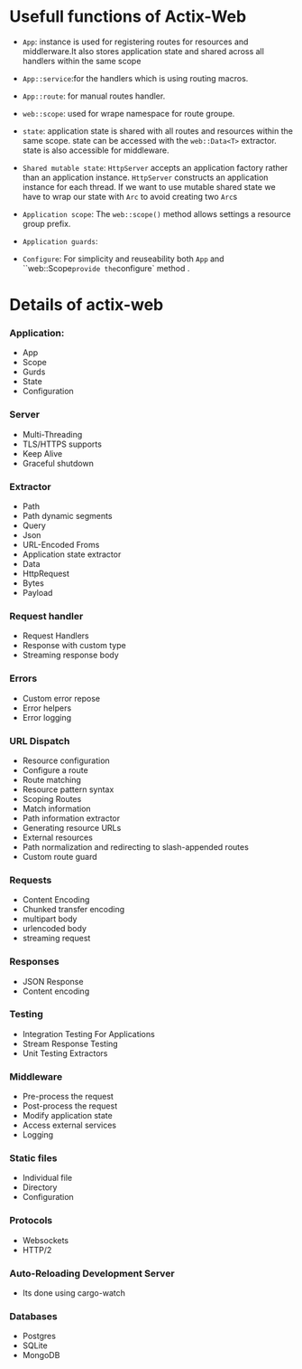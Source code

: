 <!-- @format -->

# Usefull functions of Actix-Web

- `App`: instance is used for registering routes for resources and
  middlerware.It also stores application state and shared across all handlers
  within the same scope
- `App::service`:for the handlers which is using routing macros.
- `App::route`: for manual routes handler.

- `web::scope`: used for wrape namespace for route groupe.
- `state`: application state is shared with all routes and resources within the
  same scope. state can be accessed with the `web::Data<T>` extractor. state is
  also accessible for middleware.
- `Shared mutable state`: `HttpServer` accepts an application factory rather
  than an application instance. `HttpServer` constructs an application instance
  for each thread. If we want to use mutable shared state we have to wrap our
  state with `Arc` to avoid creating two `Arc`s
- `Application scope`: The `web::scope()` method allows settings a resource
  group prefix.
- `Application guards`:
- `Configure`: For simplicity and reuseability both `App` and ``web::Scope`
  provide the `configure` method .

# Details of actix-web

### Application:

- App
- Scope
- Gurds
- State
- Configuration

### Server

- Multi-Threading
- TLS/HTTPS supports
- Keep Alive
- Graceful shutdown

### Extractor

- Path
- Path dynamic segments
- Query
- Json
- URL-Encoded Froms
- Application state extractor
- Data
- HttpRequest
- Bytes
- Payload

### Request handler

- Request Handlers
- Response with custom type
- Streaming response body

### Errors

- Custom error repose
- Error helpers
- Error logging

### URL Dispatch

- Resource configuration
- Configure a route
- Route matching
- Resource pattern syntax
- Scoping Routes
- Match information
- Path information extractor
- Generating resource URLs
- External resources
- Path normalization and redirecting to slash-appended routes
- Custom route guard

### Requests

- Content Encoding
- Chunked transfer encoding
- multipart body
- urlencoded body
- streaming request

### Responses

- JSON Response
- Content encoding

### Testing

- Integration Testing For Applications
- Stream Response Testing
- Unit Testing Extractors

### Middleware

- Pre-process the request
- Post-process the request
- Modify application state
- Access external services
- Logging

### Static files

- Individual file
- Directory
- Configuration

### Protocols

- Websockets
- HTTP/2

### Auto-Reloading Development Server

- Its done using cargo-watch

### Databases

- Postgres
- SQLite
- MongoDB
